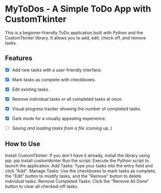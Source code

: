 # **MyToDos - A Simple ToDo App with CustomTkinter**

This is a beginner-friendly ToDo application built with Python and the CustomTkinter library. It allows you to add, edit, check off, and remove tasks.

## Features

- [x] Add new tasks with a user-friendly interface.
- [x] Mark tasks as complete with checkboxes.
- [x] Edit existing tasks.
- [x] Remove individual tasks or all completed tasks at once.
- [x] Visual progress tracker showing the number of completed tasks.
- [x] Dark mode for a visually appealing experience.
- [ ] _Saving and loading tasks from a file (coming up..)_


## How to Use

Install CustomTkinter: If you don't have it already, install the library using pip:
pip install customtkinter
Run the script: Execute the Python script to launch the application.
Add Tasks: Type your tasks into the entry field and click "Add".
Manage Tasks: Use the checkboxes to mark tasks as complete, the "Edit" button to modify tasks, and the "Remove" button to delete individual tasks.
Remove Completed Tasks: Click the "Remove All Done" button to clear all checked-off tasks.
